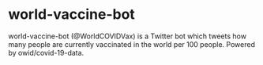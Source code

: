 # world-vaccine-bot
world-vaccine-bot (@WorldCOVIDVax) is a Twitter bot which tweets how many people are currently vaccinated in the world per 100 people. Powered by owid/covid-19-data.
